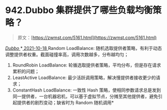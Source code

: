 <!--yml
category: 未分类
date: 0001-01-01 00:00:00
-->

# 942.Dubbo 集群提供了哪些负载均衡策略？

> 原文：[https://zwmst.com/5161.html](https://zwmst.com/5161.html)

   [ *Dubbo* ](https://zwmst.com/dubbo)*[ <time datetime="2021-10-19T01:17:32+08:00"> 2021-10-18 </time> ](https://zwmst.com/5161.html)  Random LoadBalance: 随机选取提供者策略，有利于动态调整提供者权重。截面碰撞率高，调用次数越多，分布越均匀；

1.  RoundRobin LoadBalance: 轮循选取提供者策略，平均分布，但是存在请求累积的问题；
2.  LeastActive LoadBalance: 最少活跃调用策略，解决慢提供者接收更少的请求；
3.  ConstantHash LoadBalance: 一致性 Hash 策略，使相同参数请求总是发到同一提供者，一台机器宕机，可以基于虚拟节点，分摊至其他提供者，避免引起提供者的剧烈变动；缺省时为 Random 随机调用*